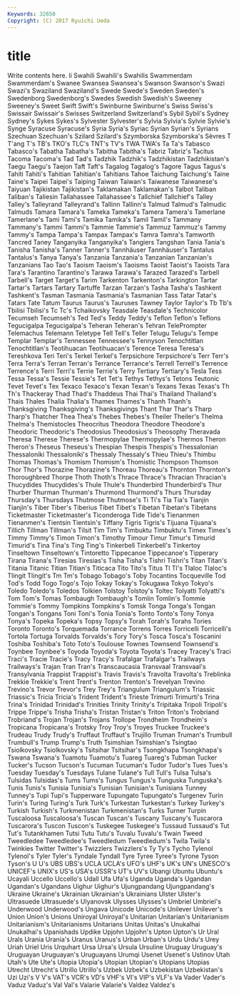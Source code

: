 ```yaml
---
Keywords: 32650 
Copyright: (C) 2017 Ryuichi Ueda
---
```


# title

Write contents here.
li Swahili Swahili's Swahilis Swammerdam Swammerdam's Swanee Swansea Swansea's
Swanson Swanson's Swazi Swazi's Swaziland Swaziland's Swede Swede's Sweden Sweden's
Swedenborg Swedenborg's Swedes Swedish Swedish's Sweeney Sweeney's Sweet Swift Swift's
Swinburne Swinburne's Swiss Swiss's Swissair Swissair's Swisses Switzerland Switzerland's Sybil
Sybil's Sydney Sydney's Sykes Sykes's Sylvester Sylvester's Sylvia Sylvia's Sylvie
Sylvie's Synge Syracuse Syracuse's Syria Syria's Syriac Syrian Syrian's Syrians
Szechuan Szechuan's Szilard Szilard's Szymborska Szymborska's Sèvres T T'ang T's
TB's TKO's TLC's TNT's TV's TWA TWA's Ta Ta's Tabasco
Tabasco's Tabatha Tabatha's Tabitha Tabitha's Tabriz Tabriz's Tacitus Tacoma Tacoma's
Tad Tad's Tadzhik Tadzhik's Tadzhikistan Tadzhikistan's Taegu Taegu's Taejon Taft
Taft's Tagalog Tagalog's Tagore Tagus Tagus's Tahiti Tahiti's Tahitian Tahitian's
Tahitians Tahoe Taichung Taichung's Taine Taine's Taipei Taipei's Taiping Taiwan
Taiwan's Taiwanese Taiwanese's Taiyuan Tajikistan Tajikistan's Taklamakan Taklamakan's Talbot Taliban
Taliban's Taliesin Tallahassee Tallahassee's Tallchief Tallchief's Talley Talley's Talleyrand Talleyrand's
Tallinn Tallinn's Talmud Talmud's Talmudic Talmuds Tamara Tamara's Tameka Tameka's
Tamera Tamera's Tamerlane Tamerlane's Tami Tami's Tamika Tamika's Tamil Tamil's
Tammany Tammany's Tammi Tammi's Tammie Tammie's Tammuz Tammuz's Tammy Tammy's
Tampa Tampa's Tampax Tampax's Tamra Tamra's Tamworth Tancred Taney Tanganyika
Tanganyika's Tangiers Tangshan Tania Tania's Tanisha Tanisha's Tanner Tanner's Tannhäuser
Tannhäuser's Tantalus Tantalus's Tanya Tanya's Tanzania Tanzania's Tanzanian Tanzanian's Tanzanians
Tao Tao's Taoism Taoism's Taoisms Taoist Taoist's Taoists Tara Tara's
Tarantino Tarantino's Tarawa Tarawa's Tarazed Tarazed's Tarbell Tarbell's Target Target's
Tarim Tarkenton Tarkenton's Tarkington Tartar Tartar's Tartars Tartary Tartuffe Tarzan
Tarzan's Tasha Tasha's Tashkent Tashkent's Tasman Tasmania Tasmania's Tasmanian Tass
Tatar Tatar's Tatars Tate Tatum Taurus Taurus's Tauruses Tawney Taylor
Taylor's Tb Tb's Tbilisi Tbilisi's Tc Tc's Tchaikovsky Teasdale Teasdale's
Technicolor Tecumseh Tecumseh's Ted Ted's Teddy Teddy's Teflon Teflon's Teflons
Tegucigalpa Tegucigalpa's Teheran Teheran's Tehran TelePrompter Telemachus Telemann Teletype Tell
Tell's Teller Telugu Telugu's Tempe Templar Templar's Tennessee Tennessee's Tennyson
Tenochtitlan Tenochtitlan's Teotihuacan Teotihuacan's Terence Teresa Teresa's Tereshkova Teri Teri's
Terkel Terkel's Terpsichore Terpsichore's Terr Terr's Terra Terra's Terran Terran's
Terrance Terrance's Terrell Terrell's Terrence Terrence's Terri Terri's Terrie Terrie's
Terry Tertiary Tertiary's Tesla Tess Tessa Tessa's Tessie Tessie's Tet
Tet's Tethys Tethys's Tetons Teutonic Tevet Tevet's Tex Texaco Texaco's
Texan Texan's Texans Texas Texas's Th Th's Thackeray Thad Thad's
Thaddeus Thai Thai's Thailand Thailand's Thais Thales Thalia Thalia's Thames
Thames's Thanh Thanh's Thanksgiving Thanksgiving's Thanksgivings Thant Thar Thar's Tharp
Tharp's Thatcher Thea Thea's Thebes Thebes's Theiler Theiler's Thelma Thelma's
Themistocles Theocritus Theodora Theodore Theodore's Theodoric Theodoric's Theodosius Theodosius's Theosophy
Theravada Theresa Therese Therese's Thermopylae Thermopylae's Thermos Theron Theron's Theseus
Theseus's Thespian Thespis Thespis's Thessalonian Thessaloníki Thessaloníki's Thessaly Thessaly's Thieu
Thieu's Thimbu Thomas Thomas's Thomism Thomism's Thomistic Thompson Thomson Thor
Thor's Thorazine Thorazine's Thoreau Thoreau's Thornton Thornton's Thoroughbred Thorpe Thoth
Thoth's Thrace Thrace's Thracian Thracian's Thucydides Thucydides's Thule Thule's Thunderbird
Thunderbird's Thur Thurber Thurman Thurman's Thurmond Thurmond's Thurs Thursday Thursday's
Thursdays Thutmose Thutmose's Ti Ti's Tia Tia's Tianjin Tianjin's Tiber
Tiber's Tiberius Tibet Tibet's Tibetan Tibetan's Tibetans Ticketmaster Ticketmaster's Ticonderoga
Tide Tide's Tienanmen Tienanmen's Tientsin Tientsin's Tiffany Tigris Tigris's Tijuana
Tijuana's Tillich Tillman Tillman's Tilsit Tim Tim's Timbuktu Timbuktu's Timex
Timex's Timmy Timmy's Timon Timon's Timothy Timour Timur Timur's Timurid
Timurid's Tina Tina's Ting Ting's Tinkerbell Tinkerbell's Tinkertoy Tinseltown Tinseltown's
Tintoretto Tippecanoe Tippecanoe's Tipperary Tirana Tirana's Tiresias Tiresias's Tisha Tisha's
Tishri Tishri's Titan Titan's Titania Titanic Titian Titian's Titicaca Tito
Tito's Titus Tl Tl's Tlaloc Tlaloc's Tlingit Tlingit's Tm Tm's
Tobago Tobago's Toby Tocantins Tocqueville Tod Tod's Todd Togo Togo's
Tojo Tokay Tokay's Tokugawa Tokyo Tokyo's Toledo Toledo's Toledos Tolkien
Tolstoy Tolstoy's Toltec Tolyatti Tolyatti's Tom Tom's Tomas Tombaugh Tombaugh's
Tomlin Tomlin's Tommie Tommie's Tommy Tompkins Tompkins's Tomsk Tonga Tonga's
Tongan Tongan's Tongans Toni Toni's Tonia Tonia's Tonto Tonto's Tony
Tonya Tonya's Topeka Topeka's Topsy Topsy's Torah Torah's Torahs Tories
Toronto Toronto's Torquemada Torrance Torrens Torres Torricelli Torricelli's Tortola Tortuga
Torvalds Torvalds's Tory Tory's Tosca Tosca's Toscanini Toshiba Toshiba's Toto
Toto's Toulouse Townes Townsend Townsend's Toynbee Toynbee's Toyoda Toyoda's Toyota
Toyota's Tracey Tracey's Traci Traci's Tracie Tracie's Tracy Tracy's Trafalgar
Trafalgar's Trailways Trailways's Trajan Tran Tran's Transcaucasia Transvaal Transvaal's Transylvania
Trappist Trappist's Travis Travis's Travolta Travolta's Treblinka Trekkie Trekkie's Trent
Trent's Trenton Trenton's Trevelyan Trevino Trevino's Trevor Trevor's Trey Trey's
Triangulum Triangulum's Triassic Triassic's Tricia Tricia's Trident Trident's Trieste Trimurti
Trimurti's Trina Trina's Trinidad Trinidad's Trinities Trinity Trinity's Tripitaka Tripoli
Tripoli's Trippe Trippe's Trisha Trisha's Tristan Tristan's Triton Triton's Trobriand
Trobriand's Trojan Trojan's Trojans Trollope Trondheim Trondheim's Tropicana Tropicana's Trotsky
Troy Troy's Troyes Truckee Truckee's Trudeau Trudy Trudy's Truffaut Truffaut's
Trujillo Truman Truman's Trumbull Trumbull's Trump Trump's Truth Tsimshian Tsimshian's
Tsingtao Tsiolkovsky Tsiolkovsky's Tsitsihar Tsitsihar's Tsongkhapa Tsongkhapa's Tswana Tswana's Tuamotu
Tuamotu's Tuareg Tuareg's Tubman Tucker Tucker's Tucson Tucson's Tucuman Tucuman's
Tudor Tudor's Tues Tues's Tuesday Tuesday's Tuesdays Tulane Tulane's Tull
Tull's Tulsa Tulsa's Tulsidas Tulsidas's Tums Tums's Tungus Tungus's Tunguska
Tunguska's Tunis Tunis's Tunisia Tunisia's Tunisian Tunisian's Tunisians Tunney Tunney's
Tupi Tupi's Tupperware Tupungato Tupungato's Turgenev Turin Turin's Turing Turing's
Turk Turk's Turkestan Turkestan's Turkey Turkey's Turkish Turkish's Turkmenistan Turkmenistan's
Turks Turner Turpin Tuscaloosa Tuscaloosa's Tuscan Tuscan's Tuscany Tuscany's Tuscarora
Tuscarora's Tuscon Tuscon's Tuskegee Tuskegee's Tussaud Tussaud's Tut Tut's Tutankhamen
Tutsi Tutu Tutu's Tuvalu Tuvalu's Twain Tweed Tweedledee Tweedledee's Tweedledum
Tweedledum's Twila Twila's Twinkies Twitter Twitter's Twizzlers Twizzlers's Ty Ty's
Tycho Tylenol Tylenol's Tyler Tyler's Tyndale Tyndall Tyre Tyree Tyree's
Tyrone Tyson Tyson's U U's UBS UBS's UCLA UCLA's UFO's
UHF's UK's UN's UNESCO's UNICEF's UNIX's US's USA's USSR's UT's
UV's Ubangi Ubuntu Ubuntu's Ucayali Uccello Uccello's Udall Ufa Ufa's
Uganda Uganda's Ugandan Ugandan's Ugandans Uighur Uighur's Ujungpandang Ujungpandang's Ukraine
Ukraine's Ukrainian Ukrainian's Ukrainians Ulster Ulster's Ultrasuede Ultrasuede's Ulyanovsk Ulysses
Ulysses's Umbriel Umbriel's Underwood Underwood's Ungava Unicode Unicode's Unilever Unilever's
Union Union's Unions Uniroyal Uniroyal's Unitarian Unitarian's Unitarianism Unitarianism's Unitarianisms
Unitarians Unitas Unitas's Unukalhai Unukalhai's Upanishads Updike Upjohn Upjohn's Upton
Upton's Ur Ural Urals Urania Urania's Uranus Uranus's Urban Urban's
Urdu Urdu's Urey Uriah Uriel Uris Urquhart Ursa Ursa's Ursula
Ursuline Uruguay Uruguay's Uruguayan Uruguayan's Uruguayans Urumqi Usenet Usenet's Ustinov
Utah Utah's Ute Ute's Utopia Utopia's Utopian Utopian's Utopians Utopias
Utrecht Utrecht's Utrillo Utrillo's Uzbek Uzbek's Uzbekistan Uzbekistan's Uzi Uzi's
V V's VAT's VCR's VD's VHF's VI's VIP's VLF's Va
Vader Vader's Vaduz Vaduz's Val Val's Valarie Valarie's Valdez Valdez's
